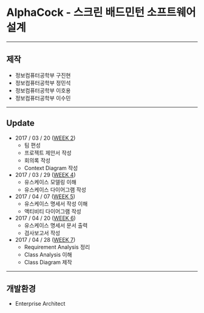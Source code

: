 # AlphaCock - 스크린 배드민턴 소프트웨어 설계

---
## 제작

+ 정보컴퓨터공학부 구진현
+ 정보컴퓨터공학부 정민석
+ 정보컴퓨터공학부 이호용
+ 정보컴퓨터공학부 이수민

---
## Update

+ 2017 / 03 / 20 ([WEEK 2](https://github.com/koocci/AlphaCock/tree/master/week2))
    - 팀 편성
    - 프로젝트 제안서 작성
    - 회의록 작성
    - Context Diagram 작성
+ 2017 / 03 / 29 ([WEEK 4](https://github.com/koocci/AlphaCock/tree/master/week4))
    - 유스케이스 모델링 이해
    - 유스케이스 다이어그램 작성
+ 2017 / 04 / 07 ([WEEK 5](https://github.com/koocci/AlphaCock/tree/master/week5))
    - 유스케이스 명세서 작성 이해
    - 액티비티 다이어그램 작성
+ 2017 / 04 / 20 ([WEEK 6](https://github.com/koocci/AlphaCock/tree/master/week6))
    - 유스케이스 명세서 문서 출력
    - 검사보고서 작성
+ 2017 / 04 / 28 ([WEEK 7](https://github.com/koocci/AlphaCock/tree/master/week7))
    - Requirement Analysis 정리
    - Class Analysis 이해
    - Class Diagram 제작

---
## 개발환경

+ Enterprise Architect
